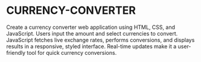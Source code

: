 # CURRENCY-CONVERTER
Create a currency converter web application using HTML, CSS, and JavaScript. Users input the amount and select currencies to convert. JavaScript fetches live exchange rates, performs conversions, and displays results in a responsive, styled interface. Real-time updates make it a user-friendly tool for quick currency conversions.
